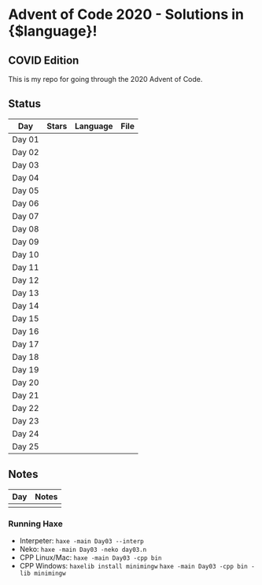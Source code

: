 # Advent of Code 2020 - Solutions in {$language}!
## COVID Edition

This is my repo for going through the 2020 Advent of Code.

## Status

| Day           | Stars   | Language | File            |
|:-------------:|:-------:|:--------:|:---------------:|
| Day 01        |       | | |
| Day 02        |       | | |
| Day 03        |       | | |
| Day 04        |       | | |
| Day 05        |  |||
| Day 06        |  |||
| Day 07        |  |||
| Day 08        |  |||
| Day 09        |  |||
| Day 10        |  |||
| Day 11        |  |||
| Day 12        |  |||
| Day 13        |  |||
| Day 14        |  |||
| Day 15        |  |||
| Day 16        |  |||
| Day 17        |  |||
| Day 18        |  |||
| Day 19        |  |||
| Day 20        |  |||
| Day 21        |  |||
| Day 22        |  |||
| Day 23        |  |||
| Day 24        |  |||
| Day 25        |  |||

## Notes

| Day           | Notes   |
|:------------- |:------- |
|        |  |

### Running Haxe  
* Interpeter: 
    `haxe -main Day03 --interp`
* Neko: 
    `haxe -main Day03 -neko day03.n`
* CPP Linux/Mac: 
    `haxe -main Day03 -cpp bin`
* CPP Windows: 
    `haxelib install minimingw` 
    `haxe -main Day03 -cpp bin -lib minimingw`
